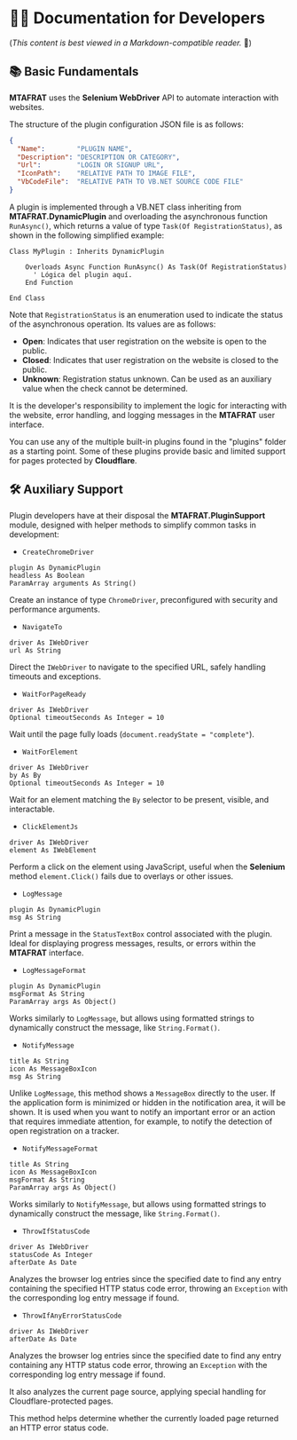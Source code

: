 # 👩‍💻 Documentation for Developers

(_This content is best viewed in a Markdown-compatible reader._ 👀)

## 📚 Basic Fundamentals

**MTAFRAT** uses the **Selenium WebDriver** API to automate interaction with websites.

The structure of the plugin configuration JSON file is as follows:

```json
{
  "Name":        "PLUGIN NAME",
  "Description": "DESCRIPTION OR CATEGORY",
  "Url":         "LOGIN OR SIGNUP URL",
  "IconPath":    "RELATIVE PATH TO IMAGE FILE",
  "VbCodeFile":  "RELATIVE PATH TO VB.NET SOURCE CODE FILE"
}
```

A plugin is implemented through a VB.NET class inheriting from **MTAFRAT.DynamicPlugin** and overloading the asynchronous function `RunAsync()`, which returns a value of type `Task(Of RegistrationStatus)`, as shown in the following simplified example:

```vbnet
Class MyPlugin : Inherits DynamicPlugin

    Overloads Async Function RunAsync() As Task(Of RegistrationStatus)
      ' Lógica del plugin aquí.
    End Function

End Class
```

Note that `RegistrationStatus` is an enumeration used to indicate the status of the asynchronous operation. Its values are as follows:

 - **Open**:    Indicates that user registration on the website is open to the public.  
 - **Closed**:  Indicates that user registration on the website is closed to the public.  
 - **Unknown**: Registration status unknown. Can be used as an auxiliary value when the check cannot be determined.

It is the developer's responsibility to implement the logic for interacting with the website, error handling, and logging messages in the **MTAFRAT** user interface.

You can use any of the multiple built-in plugins found in the "plugins" folder as a starting point. Some of these plugins provide basic and limited support for pages protected by **Cloudflare**.

## 🛠️ Auxiliary Support

Plugin developers have at their disposal the **MTAFRAT.PluginSupport** module, designed with helper methods to simplify common tasks in development:

 - `CreateChromeDriver`
```vbnet
plugin As DynamicPlugin
headless As Boolean
ParamArray arguments As String()
```
Create an instance of type `ChromeDriver`, preconfigured with security and performance arguments. 

 - `NavigateTo`
```vbnet
driver As IWebDriver
url As String
```
Direct the `IWebDriver` to navigate to the specified URL, safely handling timeouts and exceptions.

 - `WaitForPageReady`
```vbnet
driver As IWebDriver
Optional timeoutSeconds As Integer = 10
```
Wait until the page fully loads (`document.readyState = "complete"`).  

 - `WaitForElement`
```vbnet
driver As IWebDriver
by As By
Optional timeoutSeconds As Integer = 10
```
Wait for an element matching the `By` selector to be present, visible, and interactable.  

 - `ClickElementJs`
```vbnet
driver As IWebDriver
element As IWebElement
```
Perform a click on the element using JavaScript, useful when the **Selenium** method `element.Click()` fails due to overlays or other issues.

 - `LogMessage`
```vbnet
plugin As DynamicPlugin
msg As String
```
Print a message in the `StatusTextBox` control associated with the plugin.  
Ideal for displaying progress messages, results, or errors within the **MTAFRAT** interface.  

 - `LogMessageFormat`
```vbnet
plugin As DynamicPlugin
msgFormat As String
ParamArray args As Object()
```
Works similarly to `LogMessage`, but allows using formatted strings to dynamically construct the message, like `String.Format()`.

 - `NotifyMessage`
```vbnet
title As String
icon As MessageBoxIcon
msg As String
```
Unlike `LogMessage`, this method shows a `MessageBox` directly to the user. If the application form is minimized or hidden in the notification area, it will be shown.
It is used when you want to notify an important error or an action that requires immediate attention, for example, to notify the detection of open registration on a tracker.  

 - `NotifyMessageFormat`
```vbnet
title As String
icon As MessageBoxIcon
msgFormat As String
ParamArray args As Object()
```
Works similarly to `NotifyMessage`, but allows using formatted strings to dynamically construct the message, like `String.Format()`.

 - `ThrowIfStatusCode`
```vbnet
driver As IWebDriver
statusCode As Integer
afterDate As Date
```
Analyzes the browser log entries since the specified date to find any entry containing the specified HTTP status code error, throwing an `Exception` with the corresponding log entry message if found.

 - `ThrowIfAnyErrorStatusCode`
```vbnet
driver As IWebDriver
afterDate As Date
```
Analyzes the browser log entries since the specified date to find any entry containing any HTTP status code error, throwing an `Exception` with the corresponding log entry message if found. 

It also analyzes the current page source, applying special handling for Cloudflare-protected pages.

This method helps determine whether the currently loaded page returned an HTTP error status code.